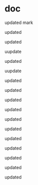 doc
===

updated
mark
 
updated

updated

uupdate

updated

uupdate

updated


updated


updated

updated

updated

updated

updated

updated

updated

updated

updated
